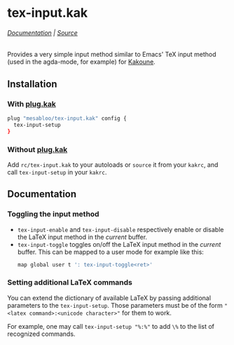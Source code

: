 # tex-input.kak 

###### [Documentation] | [Source]

[Source]: rc/tex-input.kak 
[Documentation]: #documentation 

Provides a very simple input method similar to Emacs' TeX input method (used in the agda-mode, for example) for [Kakoune].

[Kakoune]: https://kakoune.org

## Installation

### With [plug.kak]

```sh
plug "mesabloo/tex-input.kak" config {
  tex-input-setup
}
```

### Without [plug.kak]

[plug.kak]: https://github.com/andreyorst/plug.kak

Add `rc/tex-input.kak` to your autoloads or `source` it from your `kakrc`, and call `tex-input-setup` in your `kakrc`.

## Documentation 

### Toggling the input method 

- `tex-input-enable` and `tex-input-disable` respectively enable or disable the LaTeX input method in the *current* buffer.
- `tex-input-toggle` toggles on/off the LaTeX input method in the *current* buffer.
  This can be mapped to a user mode for example like this:
  ```sh
  map global user t ': tex-input-toggle<ret>'
  ```

### Setting additional LaTeX commands 

You can extend the dictionary of available LaTeX by passing additional parameters to the `tex-input-setup`.
Those parameters must be of the form `"<latex command>:<unicode character>"` for them to work.

For example, one may call `tex-input-setup "%:%"` to add `\%` to the list of recognized commands.
